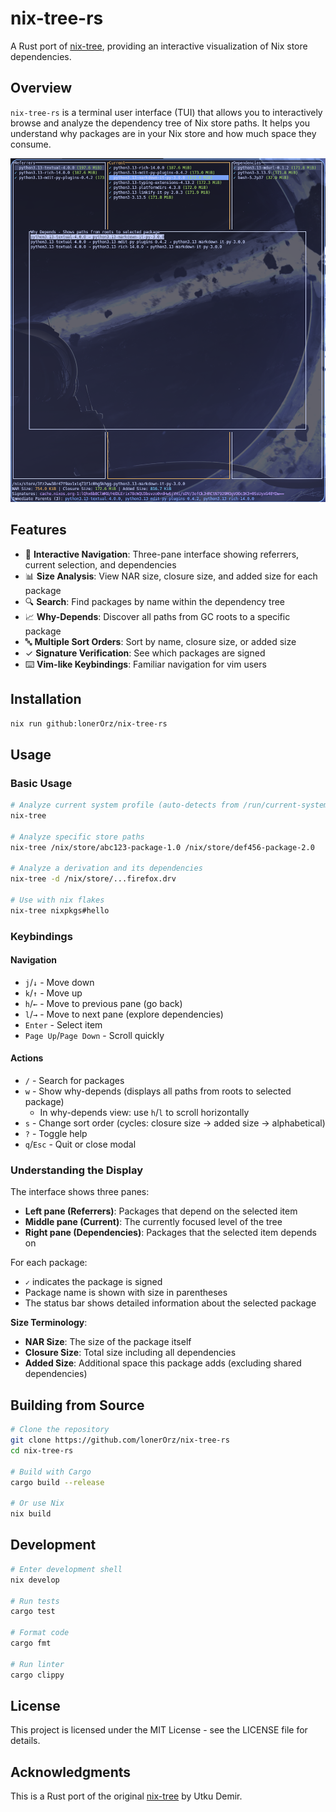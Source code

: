 # nix-tree-rs

A Rust port of [nix-tree](https://github.com/utdemir/nix-tree), providing an interactive visualization of Nix store dependencies.

## Overview

`nix-tree-rs` is a terminal user interface (TUI) that allows you to interactively browse and analyze the dependency tree of Nix store paths. It helps you understand why packages are in your Nix store and how much space they consume.

![showcase](.github/assets/show.png)

## Features

- 🌳 **Interactive Navigation**: Three-pane interface showing referrers, current selection, and dependencies
- 📊 **Size Analysis**: View NAR size, closure size, and added size for each package
- 🔍 **Search**: Find packages by name within the dependency tree
- 📈 **Why-Depends**: Discover all paths from GC roots to a specific package
- 🔤 **Multiple Sort Orders**: Sort by name, closure size, or added size
- ✓ **Signature Verification**: See which packages are signed
- ⌨️ **Vim-like Keybindings**: Familiar navigation for vim users

## Installation

```bash
nix run github:lonerOrz/nix-tree-rs
```

## Usage

### Basic Usage

```bash
# Analyze current system profile (auto-detects from /run/current-system or ~/.nix-profile)
nix-tree

# Analyze specific store paths
nix-tree /nix/store/abc123-package-1.0 /nix/store/def456-package-2.0

# Analyze a derivation and its dependencies
nix-tree -d /nix/store/...firefox.drv

# Use with nix flakes
nix-tree nixpkgs#hello
```

### Keybindings

#### Navigation

- `j`/`↓` - Move down
- `k`/`↑` - Move up
- `h`/`←` - Move to previous pane (go back)
- `l`/`→` - Move to next pane (explore dependencies)
- `Enter` - Select item
- `Page Up`/`Page Down` - Scroll quickly

#### Actions

- `/` - Search for packages
- `w` - Show why-depends (displays all paths from roots to selected package)
  - In why-depends view: use `h`/`l` to scroll horizontally
- `s` - Change sort order (cycles: closure size → added size → alphabetical)
- `?` - Toggle help
- `q`/`Esc` - Quit or close modal

### Understanding the Display

The interface shows three panes:

- **Left pane (Referrers)**: Packages that depend on the selected item
- **Middle pane (Current)**: The currently focused level of the tree
- **Right pane (Dependencies)**: Packages that the selected item depends on

For each package:

- `✓` indicates the package is signed
- Package name is shown with size in parentheses
- The status bar shows detailed information about the selected package

**Size Terminology**:

- **NAR Size**: The size of the package itself
- **Closure Size**: Total size including all dependencies
- **Added Size**: Additional space this package adds (excluding shared dependencies)

## Building from Source

```bash
# Clone the repository
git clone https://github.com/lonerOrz/nix-tree-rs
cd nix-tree-rs

# Build with Cargo
cargo build --release

# Or use Nix
nix build
```

## Development

```bash
# Enter development shell
nix develop

# Run tests
cargo test

# Format code
cargo fmt

# Run linter
cargo clippy
```

## License

This project is licensed under the MIT License - see the LICENSE file for details.

## Acknowledgments

This is a Rust port of the original [nix-tree](https://github.com/utdemir/nix-tree) by Utku Demir.
